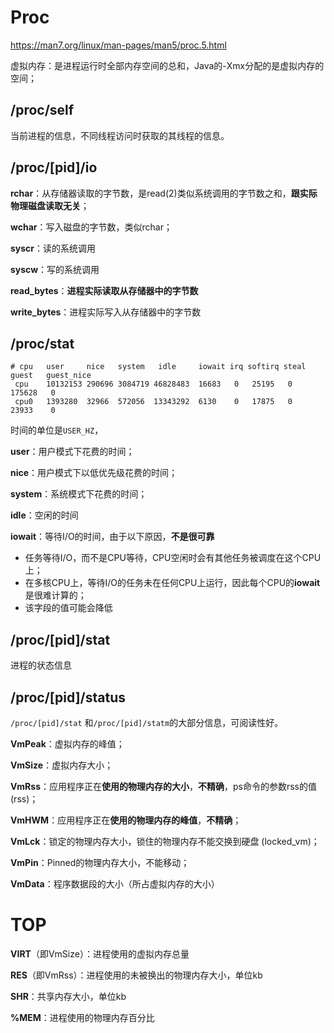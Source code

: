 # Proc

https://man7.org/linux/man-pages/man5/proc.5.html

虚拟内存：是进程运行时全部内存空间的总和，Java的-Xmx分配的是虚拟内存的空间；



## /proc/self

当前进程的信息，不同线程访问时获取的其线程的信息。



## /proc/[pid]/io

**rchar**：从存储器读取的字节数，是read(2)类似系统调用的字节数之和，**跟实际物理磁盘读取无关**；

**wchar**：写入磁盘的字节数，类似rchar；

**syscr**：读的系统调用

**syscw**：写的系统调用

**read_bytes**：**进程实际读取从存储器中的字节数**

**write_bytes**：进程实际写入从存储器中的字节数



## /proc/stat

```shell
# cpu   user     nice   system   idle     iowait irq softirq steal guest   guest_nice 
 cpu    10132153 290696 3084719 46828483  16683   0   25195   0     175628   0
 cpu0   1393280  32966  572056  13343292  6130    0   17875   0     23933    0
```

时间的单位是`USER_HZ`，

**user**：用户模式下花费的时间；

**nice**：用户模式下以低优先级花费的时间；

**system**：系统模式下花费的时间；

**idle**：空闲的时间

**iowait**：等待I/O的时间，由于以下原因，**不是很可靠**

- 任务等待I/O，而不是CPU等待，CPU空闲时会有其他任务被调度在这个CPU上；
- 在多核CPU上，等待I/O的任务未在任何CPU上运行，因此每个CPU的**iowait**是很难计算的；
- 该字段的值可能会降低



## /proc/[pid]/stat

进程的状态信息



## /proc/[pid]/status

`/proc/[pid]/stat` 和`/proc/[pid]/statm`的大部分信息，可阅读性好。

**VmPeak**：虚拟内存的峰值；

**VmSize**：虚拟内存大小；

**VmRss**：应用程序正在**使用的物理内存的大小**，**不精确**，ps命令的参数rss的值 (rss)；

**VmHWM**：应用程序正在**使用的物理内存的峰值**，**不精确**；

**VmLck**：锁定的物理内存大小，锁住的物理内存不能交换到硬盘 (locked_vm)；

**VmPin**：Pinned的物理内存大小，不能移动；

**VmData**：程序数据段的大小（所占虚拟内存的大小）



# TOP

**VIRT**（即VmSize）：进程使用的虚拟内存总量

**RES**（即VmRss）：进程使用的未被换出的物理内存大小，单位kb 

**SHR**：共享内存大小，单位kb

**%MEM**：进程使用的物理内存百分比
